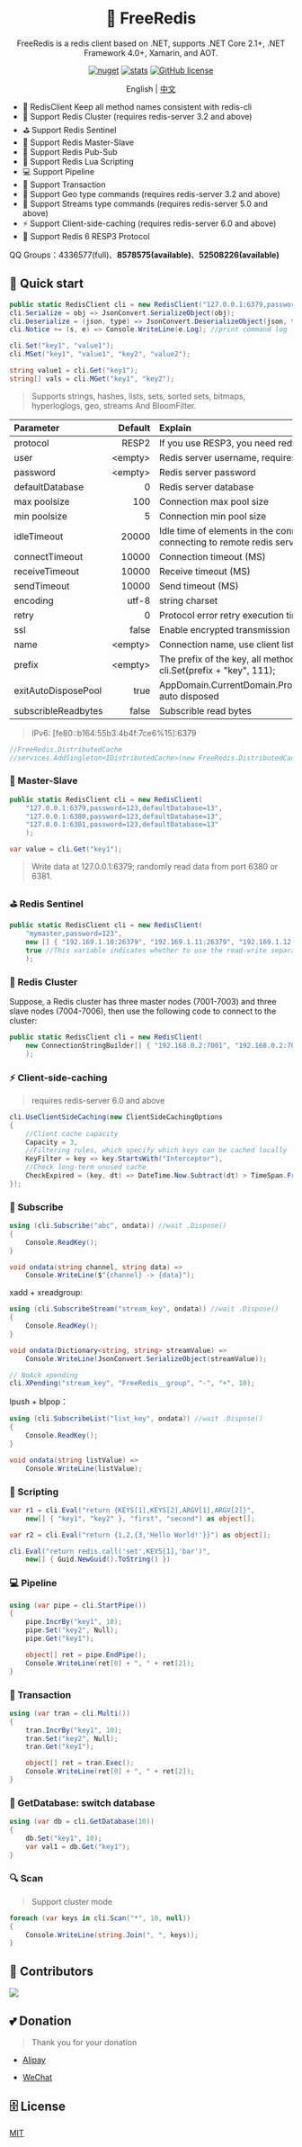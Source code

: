 <h1 align="center"> 🦄 FreeRedis </h1>

<div align="center">

FreeRedis is a redis client based on .NET, supports .NET Core 2.1+, .NET Framework 4.0+, Xamarin, and AOT.

[![nuget](https://img.shields.io/nuget/v/FreeRedis.svg?style=flat-square)](https://www.nuget.org/packages/FreeRedis) 
[![stats](https://img.shields.io/nuget/dt/FreeRedis.svg?style=flat-square)](https://www.nuget.org/stats/packages/FreeRedis?groupby=Version) 
[![GitHub license](https://img.shields.io/badge/license-MIT-blue.svg?style=flat-square)](https://raw.githubusercontent.com/2881099/FreeRedis/master/LICENSE.txt)

<p>
    <span>English</span> |  
    <a href="README.zh-CN.md">中文</a>
</p>

</div>

- 🌈 RedisClient Keep all method names consistent with redis-cli
- 🌌 Support Redis Cluster (requires redis-server 3.2 and above)
- ⛳ Support Redis Sentinel
- 🎣 Support Redis Master-Slave
- 📡 Support Redis Pub-Sub
- 📃 Support Redis Lua Scripting
- 💻 Support Pipeline
- 📰 Support Transaction
- 🌴 Support Geo type commands (requires redis-server 3.2 and above)
- 🌲 Support Streams type commands (requires redis-server 5.0 and above)
- ⚡ Support Client-side-caching (requires redis-server 6.0 and above)
- 🌳 Support Redis 6 RESP3 Protocol

QQ Groups：4336577(full)、**8578575(available)**、**52508226(available)**

## 🚀 Quick start

```csharp
public static RedisClient cli = new RedisClient("127.0.0.1:6379,password=123,defaultDatabase=13");
cli.Serialize = obj => JsonConvert.SerializeObject(obj);
cli.Deserialize = (json, type) => JsonConvert.DeserializeObject(json, type);
cli.Notice += (s, e) => Console.WriteLine(e.Log); //print command log

cli.Set("key1", "value1");
cli.MSet("key1", "value1", "key2", "value2");

string value1 = cli.Get("key1");
string[] vals = cli.MGet("key1", "key2");
```

> Supports strings, hashes, lists, sets, sorted sets, bitmaps, hyperloglogs, geo, streams And BloomFilter.

| Parameter         | Default   | Explain |
| :---------------- | --------: | :------------------- |
| protocol          | RESP2     | If you use RESP3, you need redis 6.0 environment |
| user              | \<empty\> | Redis server username, requires redis-server 6.0 |
| password          | \<empty\> | Redis server password |
| defaultDatabase   | 0         | Redis server database |
| max poolsize      | 100       | Connection max pool size |
| min poolsize      | 5         | Connection min pool size |
| idleTimeout       | 20000     | Idle time of elements in the connection pool (MS), suitable for connecting to remote redis server |
| connectTimeout    | 10000     | Connection timeout (MS) |
| receiveTimeout    | 10000     | Receive timeout (MS) |
| sendTimeout       | 10000     | Send timeout (MS) |
| encoding          | utf-8     | string charset |
| retry             | 0         | Protocol error retry execution times |
| ssl               | false     | Enable encrypted transmission |
| name              | \<empty\> | Connection name, use client list command to view |
| prefix            | \<empty\> | The prefix of the key, all methods will have this prefix. cli.Set(prefix + "key", 111); |
| exitAutoDisposePool | true | AppDomain.CurrentDomain.ProcessExit/Console.CancelKeyPress auto disposed |
| subscribleReadbytes | false | Subscrible read bytes |

> IPv6: [fe80::b164:55b3:4b4f:7ce6%15]:6379

```csharp
//FreeRedis.DistributedCache
//services.AddSingleton<IDistributedCache>(new FreeRedis.DistributedCache(cli));
```

### 🎣 Master-Slave

```csharp
public static RedisClient cli = new RedisClient(
    "127.0.0.1:6379,password=123,defaultDatabase=13",
    "127.0.0.1:6380,password=123,defaultDatabase=13",
    "127.0.0.1:6381,password=123,defaultDatabase=13"
    );

var value = cli.Get("key1");
```

> Write data at 127.0.0.1:6379; randomly read data from port 6380 or 6381.

### ⛳ Redis Sentinel

```csharp
public static RedisClient cli = new RedisClient(
    "mymaster,password=123", 
    new [] { "192.169.1.10:26379", "192.169.1.11:26379", "192.169.1.12:26379" },
    true //This variable indicates whether to use the read-write separation mode.
    );
```

### 🌌 Redis Cluster

Suppose, a Redis cluster has three master nodes (7001-7003) and three slave nodes (7004-7006), then use the following code to connect to the cluster:

```csharp
public static RedisClient cli = new RedisClient(
    new ConnectionStringBuilder[] { "192.168.0.2:7001", "192.168.0.2:7002", "192.168.0.2:7003" }
    );
```

### ⚡ Client-side-caching

> requires redis-server 6.0 and above

```csharp
cli.UseClientSideCaching(new ClientSideCachingOptions
{
    //Client cache capacity
    Capacity = 3,
    //Filtering rules, which specify which keys can be cached locally
    KeyFilter = key => key.StartsWith("Interceptor"),
    //Check long-term unused cache
    CheckExpired = (key, dt) => DateTime.Now.Subtract(dt) > TimeSpan.FromSeconds(2)
});
```

### 📡 Subscribe

```csharp
using (cli.Subscribe("abc", ondata)) //wait .Dispose()
{
    Console.ReadKey();
}

void ondata(string channel, string data) =>
    Console.WriteLine($"{channel} -> {data}");
```

xadd + xreadgroup:

```csharp
using (cli.SubscribeStream("stream_key", ondata)) //wait .Dispose()
{
    Console.ReadKey();
}

void ondata(Dictionary<string, string> streamValue) =>
    Console.WriteLine(JsonConvert.SerializeObject(streamValue));

// NoAck xpending
cli.XPending("stream_key", "FreeRedis__group", "-", "+", 10);
```

lpush + blpop：

```csharp
using (cli.SubscribeList("list_key", ondata)) //wait .Dispose()
{
    Console.ReadKey();
}

void ondata(string listValue) =>
    Console.WriteLine(listValue);
```

### 📃 Scripting

```csharp
var r1 = cli.Eval("return {KEYS[1],KEYS[2],ARGV[1],ARGV[2]}", 
    new[] { "key1", "key2" }, "first", "second") as object[];

var r2 = cli.Eval("return {1,2,{3,'Hello World!'}}") as object[];

cli.Eval("return redis.call('set',KEYS[1],'bar')", 
    new[] { Guid.NewGuid().ToString() })
```

### 💻 Pipeline

```csharp
using (var pipe = cli.StartPipe())
{
    pipe.IncrBy("key1", 10);
    pipe.Set("key2", Null);
    pipe.Get("key1");

    object[] ret = pipe.EndPipe();
    Console.WriteLine(ret[0] + ", " + ret[2]);
}
```

### 📰 Transaction

```csharp
using (var tran = cli.Multi())
{
    tran.IncrBy("key1", 10);
    tran.Set("key2", Null);
    tran.Get("key1");

    object[] ret = tran.Exec();
    Console.WriteLine(ret[0] + ", " + ret[2]);
}
```

### 📯 GetDatabase: switch database

```csharp
using (var db = cli.GetDatabase(10))
{
    db.Set("key1", 10);
    var val1 = db.Get("key1");
}
```

### 🔍 Scan

> Support cluster mode

```csharp
foreach (var keys in cli.Scan("*", 10, null))
{
    Console.WriteLine(string.Join(", ", keys));
}
```

## 👯 Contributors

<a href="https://github.com/2881099/FreeRedis/graphs/contributors">
  <img src="https://contributors-img.web.app/image?repo=2881099/FreeRedis" />
</a>

## 💕 Donation

> Thank you for your donation

- [Alipay](https://www.cnblogs.com/FreeSql/gallery/image/338860.html)

- [WeChat](https://www.cnblogs.com/FreeSql/gallery/image/338859.html)

## 🗄 License

[MIT](LICENSE)
